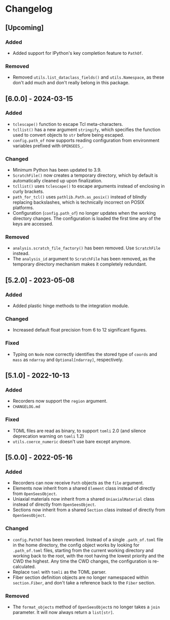 Changelog
=========

[Upcoming]
----------

### Added

- Added support for IPython's key completion feature to `PathOf`.

### Removed

- Removed `utils.list_dataclass_fields()` and `utils.Namespace`, as these don't
  add much and don't really belong in this package.


[6.0.0] - 2024-03-15
--------------------

### Added

- `tclescape()` function to escape Tcl meta-characters.
- `tcllist()` has a new argument `stringify`, which specifies the function used
  to convert objects to `str` before being escaped.
- `config.path_of` now supports reading configuration from environment variables
  prefixed with `OPENSEES_`.

### Changed

- Minimum Python has been updated to 3.9.
- `ScratchFile()` now creates a temporary directory, which by default is
  automatically cleaned up upon finalization.
- `tcllist()` uses `tclescape()` to escape arguments instead of enclosing in
  curly brackets.
- `path_for_tcl()` uses `pathlib.Path.as_posix()` instead of blindly replacing
  backslashes, which is technically incorrect on POSIX platforms.
- Configuration (`config.path_of`) no longer updates when the working directory
  changes. The configuration is loaded the first time any of the keys are
  accessed.

### Removed

- `analysis.scratch_file_factory()` has been removed. Use `ScratchFile` instead.
- The `analysis_id` argument to `ScratchFile` has been removed, as the temporary
  directory mechanism makes it completely redundant.


[5.2.0] - 2023-05-08
--------------------

### Added

- Added plastic hinge methods to the integration module.

### Changed

- Increased default float precision from 6 to 12 significant figures.

### Fixed

- Typing on `Node` now correctly identifies the stored type of `coords` and
  `mass` as `ndarray` and `Optional[ndarray]`, respectively.


[5.1.0] - 2022-10-13
--------------------

### Added

- Recorders now support the `region` argument.
- `CHANGELOG.md`

### Fixed

- TOML files are read as binary, to support `tomli` 2.0 (and silence deprecation
  warning on `tomli` 1.2)
- `utils.coerce_numeric` doesn't use bare except anymore.


[5.0.0] - 2022-05-16
--------------------

### Added

- Recorders can now receive `Path` objects as the `file` argument.
- Elements now inherit from a shared `Element` class instead of directly from
  `OpenSeesObject`.
- Uniaxial materials now inherit from a shared `UniaxialMaterial` class instead
  of directly from `OpenSeesObject`.
- Sections now inherit from a shared `Section` class instead of directly from
  `OpenSeesObject`.

### Changed

- `config.PathOf` has been reworked. Instead of a single `.path_of.toml` file in
  the home directory, the config object works by looking for `.path_of.toml`
  files, starting from the current working directory and working back to the
  root, with the root having the lowest priority and the CWD the highest. Any
  time the CWD changes, the configuration is re-calculated.
- Replace `toml` with `tomli` as the TOML parser.
- Fiber section definition objects are no longer namespaced within
  `section.Fiber`, and don't take a reference back to the `Fiber` section.

### Removed

- The `format_objects` method of `OpenSeesObject`s no longer takes a `join`
  parameter. It will now always return a `list[str]`.

